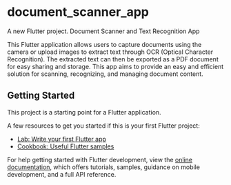 # document_scanner_app

A new Flutter project.
Document Scanner and Text Recognition App

This Flutter application allows users to capture documents using the camera or upload images to extract text through OCR (Optical Character Recognition). The extracted text can then be exported as a PDF document for easy sharing and storage. This app aims to provide an easy and efficient solution for scanning, recognizing, and managing document content.

## Getting Started

This project is a starting point for a Flutter application.

A few resources to get you started if this is your first Flutter project:

- [Lab: Write your first Flutter app](https://docs.flutter.dev/get-started/codelab)
- [Cookbook: Useful Flutter samples](https://docs.flutter.dev/cookbook)

For help getting started with Flutter development, view the
[online documentation](https://docs.flutter.dev/), which offers tutorials,
samples, guidance on mobile development, and a full API reference.
